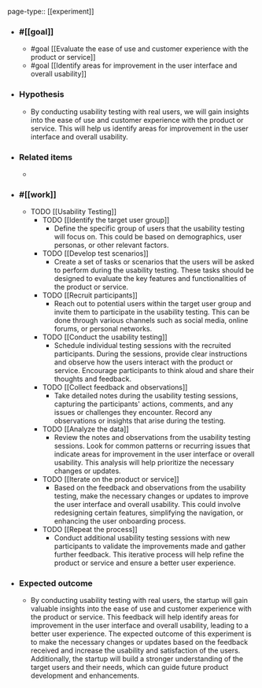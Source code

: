 page-type:: [[experiment]]



  - ### #[[goal]]
    - #goal [[Evaluate the ease of use and customer experience with the product or service]]
    - #goal [[Identify areas for improvement in the user interface and overall usability]]
  - ### Hypothesis
    - By conducting usability testing with real users, we will gain insights into the ease of use and customer experience with the product or service. This will help us identify areas for improvement in the user interface and overall usability.
  - ### Related items
    - 
  - ### #[[work]]
    - TODO [[Usability Testing]]
      - TODO [[Identify the target user group]]
        - Define the specific group of users that the usability testing will focus on. This could be based on demographics, user personas, or other relevant factors.
      - TODO [[Develop test scenarios]]
        - Create a set of tasks or scenarios that the users will be asked to perform during the usability testing. These tasks should be designed to evaluate the key features and functionalities of the product or service.
      - TODO [[Recruit participants]]
        - Reach out to potential users within the target user group and invite them to participate in the usability testing. This can be done through various channels such as social media, online forums, or personal networks.
      - TODO [[Conduct the usability testing]]
        - Schedule individual testing sessions with the recruited participants. During the sessions, provide clear instructions and observe how the users interact with the product or service. Encourage participants to think aloud and share their thoughts and feedback.
      - TODO [[Collect feedback and observations]]
        - Take detailed notes during the usability testing sessions, capturing the participants' actions, comments, and any issues or challenges they encounter. Record any observations or insights that arise during the testing.
      - TODO [[Analyze the data]]
        - Review the notes and observations from the usability testing sessions. Look for common patterns or recurring issues that indicate areas for improvement in the user interface or overall usability. This analysis will help prioritize the necessary changes or updates.
      - TODO [[Iterate on the product or service]]
        - Based on the feedback and observations from the usability testing, make the necessary changes or updates to improve the user interface and overall usability. This could involve redesigning certain features, simplifying the navigation, or enhancing the user onboarding process.
      - TODO [[Repeat the process]]
        - Conduct additional usability testing sessions with new participants to validate the improvements made and gather further feedback. This iterative process will help refine the product or service and ensure a better user experience.
  - ### Expected outcome
    - By conducting usability testing with real users, the startup will gain valuable insights into the ease of use and customer experience with the product or service. This feedback will help identify areas for improvement in the user interface and overall usability, leading to a better user experience. The expected outcome of this experiment is to make the necessary changes or updates based on the feedback received and increase the usability and satisfaction of the users. Additionally, the startup will build a stronger understanding of the target users and their needs, which can guide future product development and enhancements.


